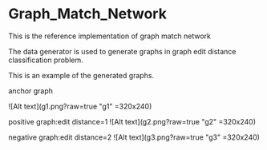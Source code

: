 # Graph_Match_Network
This is the reference implementation of graph match network

The data generator is used to generate graphs in graph edit distance classification problem.


This is an example of the generated graphs.

anchor graph

![Alt text](g1.png?raw=true "g1" =320x240)

positive graph:edit distance=1
![Alt text](g2.png?raw=true "g2" =320x240)

negative graph:edit distance=2
![Alt text](g3.png?raw=true "g3" =320x240)
